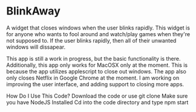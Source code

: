 # BlinkAway
A widget that closes windows when the user blinks rapidly. This widget is for anyone who wants to fool around and watch/play games when they're not supposed to. If the user blinks rapidly, then all of their unwanted windows will dissapear.

This app is still a work in progress, but the basic functionality is there. Additionally, this app only works for MacOSX only at the moment. This is because the app utilizes applescript to close out windows. The app also only closes Netflix in Google Chrome at the moment. I am working on improving the user interface, and adding support to closing more apps.

How Do I Use This Code?
Download the code or use git clone
Make sure you have NodeJS Installed
Cd into the code directory and type npm start
